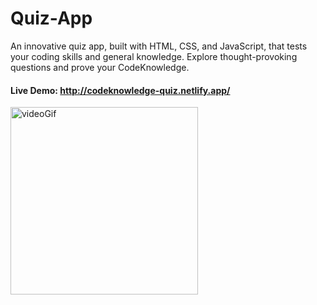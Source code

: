 # Quiz-App
An innovative quiz app, built with HTML, CSS, and JavaScript, that tests your coding skills and general knowledge.
Explore thought-provoking questions and prove your CodeKnowledge.
#### Live Demo: http://codeknowledge-quiz.netlify.app/
<div>
  <img src="https://github.com/Abdullah-Abudan/Quiz-App/assets/92273202/4bf38ba3-41f7-4d1d-bef7-90da33c90681" alt="videoGif" height="300" />
</div>

